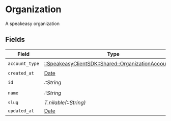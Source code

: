 # Organization

A speakeasy organization


## Fields

| Field                                                                                                   | Type                                                                                                    | Required                                                                                                | Description                                                                                             |
| ------------------------------------------------------------------------------------------------------- | ------------------------------------------------------------------------------------------------------- | ------------------------------------------------------------------------------------------------------- | ------------------------------------------------------------------------------------------------------- |
| `account_type`                                                                                          | [::SpeakeasyClientSDK::Shared::OrganizationAccountType](../../models/shared/organizationaccounttype.md) | :heavy_check_mark:                                                                                      | N/A                                                                                                     |
| `created_at`                                                                                            | [Date](https://ruby-doc.org/stdlib-2.6.1/libdoc/date/rdoc/Date.html)                                    | :heavy_minus_sign:                                                                                      | N/A                                                                                                     |
| `id`                                                                                                    | *::String*                                                                                              | :heavy_check_mark:                                                                                      | N/A                                                                                                     |
| `name`                                                                                                  | *::String*                                                                                              | :heavy_check_mark:                                                                                      | N/A                                                                                                     |
| `slug`                                                                                                  | *T.nilable(::String)*                                                                                   | :heavy_minus_sign:                                                                                      | N/A                                                                                                     |
| `updated_at`                                                                                            | [Date](https://ruby-doc.org/stdlib-2.6.1/libdoc/date/rdoc/Date.html)                                    | :heavy_minus_sign:                                                                                      | N/A                                                                                                     |